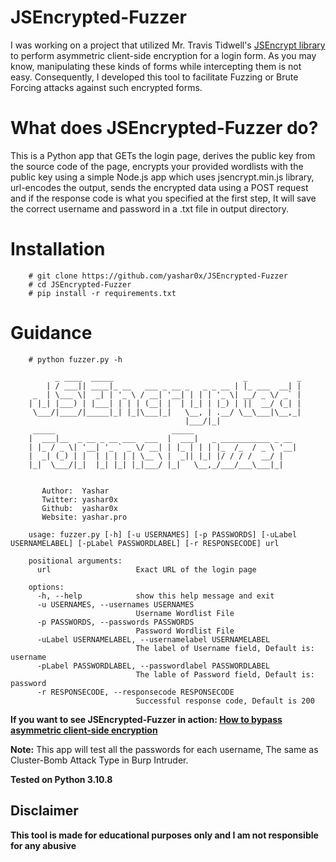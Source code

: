 # JSEncrypted-Fuzzer
I was working on a project that utilized Mr. Travis Tidwell's [JSEncrypt library](https://travistidwell.com/jsencrypt/) to perform asymmetric client-side encryption for a login form. As you may know, manipulating these kinds of forms while intercepting them is not easy. Consequently, I developed this tool to facilitate Fuzzing or Brute Forcing attacks against such encrypted forms.

# What does JSEncrypted-Fuzzer do?
This is a Python app that GETs the login page, derives the public key from the source code of the page, encrypts your provided wordlists with the public key using a simple Node.js app which uses jsencrypt.min.js library, url-encodes the output, sends the encrypted data using a POST request and if the response code is what you specified at the first step, It will save the correct username and password in a .txt file in output directory.

# Installation

        # git clone https://github.com/yashar0x/JSEncrypted-Fuzzer
        # cd JSEncrypted-Fuzzer
        # pip install -r requirements.txt

# Guidance

        # python fuzzer.py -h
        
              _ ____  _____                             _           _
            | / ___|| ____|_ __   ___ _ __ _   _ _ __ | |_ ___  __| |
         _  | \___ \|  _| | '_ \ / __| '__| | | | '_ \| __/ _ \/ _` |
        | |_| |___) | |___| | | | (__| |  | |_| | |_) | ||  __/ (_| |
         \___/|____/|_____|_| |_|\___|_|   \__, | .__/ \__\___|\__,_|
                                           |___/|_|
         _____                          _____
        |  ___|__  _ __ _ __ ___  ___  |  ___|   _ ___________ _ __
        | |_ / _ \| '__| '_ ` _ \/ __| | |_ | | | |_  /_  / _ \ '__|
        |  _| (_) | |  | | | | | \__ \ |  _|| |_| |/ / / /  __/ |
        |_|  \___/|_|  |_| |_| |_|___/ |_|   \__,_/___/___\___|_|


           Author:  Yashar
           Twitter: yashar0x
           Github:  yashar0x
           Website: yashar.pro
           
        usage: fuzzer.py [-h] [-u USERNAMES] [-p PASSWORDS] [-uLabel USERNAMELABEL] [-pLabel PASSWORDLABEL] [-r RESPONSECODE] url

        positional arguments:
          url                   Exact URL of the login page

        options:
          -h, --help            show this help message and exit
          -u USERNAMES, --usernames USERNAMES
                                Username Wordlist File
          -p PASSWORDS, --passwords PASSWORDS
                                Password Wordlist File
          -uLabel USERNAMELABEL, --usernamelabel USERNAMELABEL
                                The label of Username field, Default is: username
          -pLabel PASSWORDLABEL, --passwordlabel PASSWORDLABEL
                                The lable of Password field, Default is: password
          -r RESPONSECODE, --responsecode RESPONSECODE
                                Successful response code, Default is 200
        

**If you want to see JSEncrypted-Fuzzer in action: [How to bypass asymmetric client-side encryption](https://infosecwriteups.com/how-to-brute-force-encrypted-login-forms-9f6c952cb97d)**

**Note:** This app will test all the passwords for each username, The same as Cluster-Bomb Attack Type in Burp Intruder.

**Tested on Python 3.10.8**

## Disclaimer
**This tool is made for educational purposes only and I am not responsible for any abusive**
